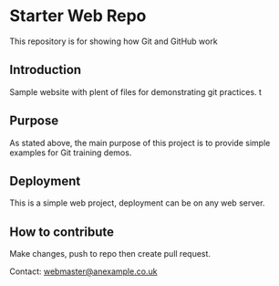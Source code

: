 # Starter Web Repo
This repository is for showing how Git and GitHub work

## Introduction
Sample website with plent of files for demonstrating git 
practices. t

## Purpose
As stated above, the main purpose of this project is to provide
simple examples for Git training demos.

## Deployment
This is a simple web project, deployment can be on any web server.

## How to contribute
Make changes, push to repo then create pull request.


Contact: webmaster@anexample.co.uk

